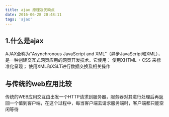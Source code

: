 ```yaml
---
title: ajax 原理及优缺点
date: 2016-06-28 20:48:11
tags: 'ajax'
---
```


## 1.什么是ajax

AJAX全称为“Asynchronous JavaScript and XML”（异步JavaScript和XML），是一种创建交互式网页应用的网页开发技术。它使用：
使用XHTML + CSS 来标准化呈现；
使用XML和XSLT进行数据交换及相关操作

## 与传统的web应用比较

传统的WEB应用交互由出发一个HTTP请求到服务器，服务器对其进行处理后再返回一个值到客户端，在这个过程中，每当客户端去请求服务端时，客户端都只能空闲等待
